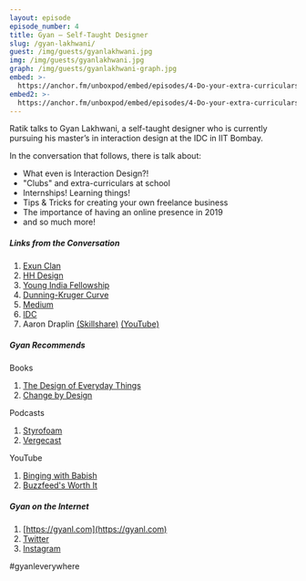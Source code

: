 ```yaml
---
layout: episode
episode_number: 4
title: Gyan – Self-Taught Designer
slug: /gyan-lakhwani/
guest: /img/guests/gyanlakhwani.jpg
img: /img/guests/gyanlakhwani.jpg
graph: /img/guests/gyanlakhwani-graph.jpg
embed: >-
  https://anchor.fm/unboxpod/embed/episodes/4-Do-your-extra-curriculars--Kids---Part-1-e45bg5
embed2: >-
  https://anchor.fm/unboxpod/embed/episodes/4-Do-your-extra-curriculars--Kids---Part-2-e45fln
---
```

Ratik talks to Gyan Lakhwani, a self-taught designer who is currently pursuing his master’s in interaction design at the IDC in IIT Bombay.

In the conversation that follows, there is talk about:

- What even is Interaction Design?!
- "Clubs" and extra-curriculars at school
- Internships! Learning things!
- Tips & Tricks for creating your own freelance business
- The importance of having an online presence in 2019
- and so much more!

##### Links from the Conversation

1. [Exun Clan](https://exunclan.com/)
2. [HH Design](https://www.facebook.com/groups/designxtech/)
3. [Young India Fellowship](https://www.ashoka.edu.in/yif)
4. [Dunning-Kruger Curve](https://www.google.com/search?q=dunning+kruger+curve&client=firefox-b-d&sa=X&biw=1440&bih=781&tbm=isch&source=iu&ictx=1&fir=XIxpKYtZ2thlJM%253A%252C_Jj6J9xvsbRqZM%252C_&vet=1&usg=AI4_-kRVAGawLxpiCd3pHCwLNi7eAT6ajQ&ved=2ahUKEwibnvbD_LniAhXMp48KHUhCCN4Q9QEwAHoECAcQBA#imgrc=XIxpKYtZ2thlJM:&vet=1)
5. [Medium](https://medium.com/)
6. [IDC](http://www.idc.iitb.ac.in/)
7. Aaron Draplin [(Skillshare)](https://www.skillshare.com/profile/Aaron-Draplin/6666857) [(YouTube)](https://www.youtube.com/results?search_type=search_videos&search_query=aaron+draplin&search_sort=relevance&search_category=0&page=)

##### Gyan Recommends

Books

1. [The Design of Everyday Things](https://www.goodreads.com/book/show/840.The_Design_of_Everyday_Things?ac=1&from_search=true)
2. [Change by Design](https://www.goodreads.com/book/show/6671664-change-by-design?ac=1&from_search=true)

Podcasts

1. [Styrofoam](https://soundcloud.com/thestyrofoampodcast)
2. [Vergecast](https://www.theverge.com/the-vergecast)

YouTube

1. [Binging with Babish](https://www.youtube.com/user/bgfilms)
2. [Buzzfeed's Worth It](https://www.youtube.com/playlist?list=PL5vtqDuUM1DlF4CxhjoHiBnh85lc-Y1oB)

##### Gyan on the Internet

1. [https://gyanl.com](https://gyanl.com)
2. [Twitter](https://twitter.com/gyanl)
3. [Instagram](https://instagram.com/gyanl)

#gyanleverywhere
